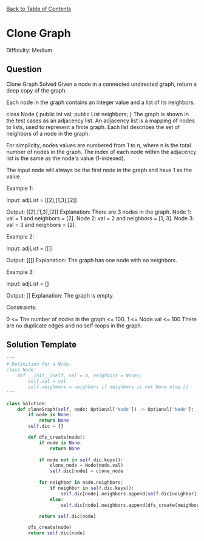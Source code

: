 [Back to Table of Contents](../README.md)

# Clone Graph
Difficulty: Medium

## Question
Clone Graph
Solved 
Given a node in a connected undirected graph, return a deep copy of the graph.

Each node in the graph contains an integer value and a list of its neighbors.

class Node {
    public int val;
    public List<Node> neighbors;
}
The graph is shown in the test cases as an adjacency list. An adjacency list is a mapping of nodes to lists, used to represent a finite graph. Each list describes the set of neighbors of a node in the graph.

For simplicity, nodes values are numbered from 1 to n, where n is the total number of nodes in the graph. The index of each node within the adjacency list is the same as the node's value (1-indexed).

The input node will always be the first node in the graph and have 1 as the value.

Example 1:



Input: adjList = [[2],[1,3],[2]]

Output: [[2],[1,3],[2]]
Explanation: There are 3 nodes in the graph.
Node 1: val = 1 and neighbors = [2].
Node 2: val = 2 and neighbors = [1, 3].
Node 3: val = 3 and neighbors = [2].

Example 2:



Input: adjList = [[]]

Output: [[]]
Explanation: The graph has one node with no neighbors.

Example 3:

Input: adjList = []

Output: []
Explanation: The graph is empty.

Constraints:

0 <= The number of nodes in the graph <= 100.
1 <= Node.val <= 100
There are no duplicate edges and no self-loops in the graph.

## Solution Template
```python
"""
# Definition for a Node.
class Node:
    def __init__(self, val = 0, neighbors = None):
        self.val = val
        self.neighbors = neighbors if neighbors is not None else []
"""

class Solution:
    def cloneGraph(self, node: Optional['Node']) -> Optional['Node']:
        if node is None:
            return None
        self.dic = {}

        def dfs_create(node):
            if node is None:
                return None
            
            if node not in self.dic.keys():
                clone_node = Node(node.val)
                self.dic[node] = clone_node
            
            for neighbor in node.neighbors:
                if neighbor in self.dic.keys():
                    self.dic[node].neighbors.append(self.dic[neighbor])
                else:
                    self.dic[node].neighbors.append(dfs_create(neighbor))
            
            return self.dic[node]

        dfs_create(node)
        return self.dic[node]
```
